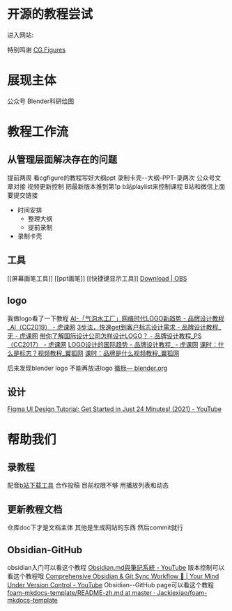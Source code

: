 # 开源的教程尝试

进入网站:

特别鸣谢
[CG Figures](https://www.youtube.com/channel/UCk1jnnmyARHbP9nfEWUuyhQ)

# 展现主体
公众号 Blender科研绘图




# 教程工作流
## 从管理层面解决存在的问题 
提前两周
看cgfigure的教程写好大纲ppt
录制卡壳--大纲-PPT-录两次
公众号文章对接
视频更新控制
把最新版本推到第1p
b站playlist来控制课程
 B站和微信上面要提交链接

 - 时间安排
	- 整理大纲
	- 提前录制
- 录制卡壳
## 工具
[[屏幕画笔工具]]
[[ppt画笔]]
[[快捷键显示工具]]
[Download | OBS](https://obsproject.com/download)

## logo
我做logo看了一下教程
[AI-「气泡水工厂」网络时代LOGO新趋势 - 品牌设计教程_AI（CC2019） - 虎课网](https://huke88.com/course/67656.html)
[3步法，快速get到客户标志设计需求 - 品牌设计教程_无 - 虎课网](https://huke88.com/course/53314.html)
[带你了解国际设计公司怎样设计LOGO？ - 品牌设计教程_PS（CC2017） - 虎课网](https://huke88.com/course/38383.html)
[LOGO设计的国际趋势 - 品牌设计教程_ - 虎课网](https://huke88.com/course/31965.html)
[课时：什么是标志？视频教程_翼狐网](https://www.yiihuu.com/v_201872.html)
[课时：品牌是什么视频教程_翼狐网](https://www.yiihuu.com/v_213939.html)

后来发现blender logo 不能再放进logo
[徽标— blender.org](https://www.blender.org/about/logo/)

## 设计
[Figma UI Design Tutorial: Get Started in Just 24 Minutes! (2021) - YouTube](https://www.youtube.com/watch?v=FTFaQWZBqQ8)
# 帮助我们
## 录教程
配音[b站下载工具](https://www.jijidown.com/) 
合作投稿
目前权限不够
用播放列表和动态
## 更新教程文档
仓库doc下才是文档主体
其他是生成网站的东西
然后commit就行
## Obsidian-GitHub
 obsidian入门可以看这个教程
 [Obsidian.md與筆記系統 - YouTube](https://www.youtube.com/playlist?list=PLWg9zacwOnwfcpVm5pAKgOHms7PntsgJS)
版本控制可以看这个教程哦
[Comprehensive Obsidian & Git Sync Workflow 🔄️ | Your Mind Under Version Control - YouTube](https://www.youtube.com/watch?v=qqsNNTkhK5Y&t=6s)
Obsidian--GitHub page可以看这个教程
[foam-mkdocs-template/README-zh.md at master · Jackiexiao/foam-mkdocs-template](https://github.com/Jackiexiao/foam-mkdocs-template/blob/master/README-zh.md)